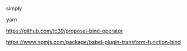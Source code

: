 simply

yarn


https://github.com/tc39/proposal-bind-operator

https://www.npmjs.com/package/babel-plugin-transform-function-bind

